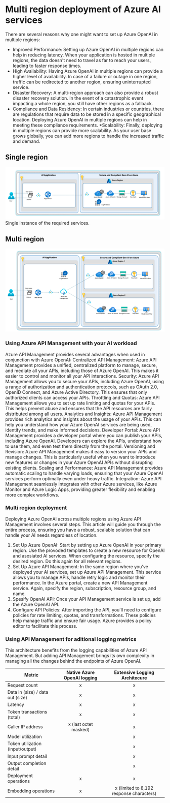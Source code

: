 # Multi region deployment of Azure AI services

There are several reasons why one might want to set up Azure OpenAI in multiple regions:

* Improved Performance: Setting up Azure OpenAI in multiple regions can help in reducing latency. When your application is hosted in multiple regions, the data doesn't need to travel as far to reach your users, leading to faster response times.
* High Availability: Having Azure OpenAI in multiple regions can provide a higher level of availability. In case of a failure or outage in one region, traffic can be redirected to another region, ensuring uninterrupted service.
* Disaster Recovery: A multi-region approach can also provide a robust disaster recovery solution. In the event of a catastrophic event impacting a whole region, you still have other regions as a fallback.
* Compliance and Data Residency: In certain industries or countries, there are regulations that require data to be stored in a specific geographical location. Deploying Azure OpenAI in multiple regions can help in meeting these compliance requirements.
*Scalability: Finally, deploying in multiple regions can provide more scalability. As your user base grows globally, you can add more regions to handle the increased traffic and demand.

## Single region

![Single region](./aoai_single_region.svg)
Single instance of the required services.

## Multi region

![Multi region](./aoai_multi_region.svg)

### Using Azure API Management with your AI workload

Azure API Management provides several advantages when used in conjunction with Azure OpenAI:
Centralized API Management: Azure API Management provides a unified, centralized platform to manage, secure, and mediate all your APIs, including those of Azure OpenAI. This makes it easier to control and monitor all your API interactions.
Security: Azure API Management allows you to secure your APIs, including Azure OpenAI, using a range of authorization and authentication protocols, such as OAuth 2.0, OpenID Connect, and Azure Active Directory. This ensures that only authorized clients can access your APIs.
Throttling and Quotas: Azure API Management allows you to set up rate limiting and quotas for your APIs. This helps prevent abuse and ensures that the API resources are fairly distributed among all users.
Analytics and Insights: Azure API Management provides rich analytics and insights about the usage of your APIs. This can help you understand how your Azure OpenAI services are being used, identify trends, and make informed decisions.
Developer Portal: Azure API Management provides a developer portal where you can publish your APIs, including Azure OpenAI. Developers can explore the APIs, understand how to use them, and even test them directly from the portal.
Versioning and Revision: Azure API Management makes it easy to version your APIs and manage changes. This is particularly useful when you want to introduce new features or changes in your Azure OpenAI APIs without disrupting existing clients.
Scaling and Performance: Azure API Management provides automatic scaling to handle varying loads, ensuring that your Azure OpenAI services perform optimally even under heavy traffic.
Integration: Azure API Management seamlessly integrates with other Azure services, like Azure Monitor and Azure Logic Apps, providing greater flexibility and enabling more complex workflows.

### Multi region deployment

Deploying Azure OpenAI across multiple regions using Azure API Management involves several steps. This article will guide you through the entire process, ensuring you have a robust, scalable solution that can handle your AI needs regardless of location.

1. Set Up Azure OpenAI:
Start by setting up Azure OpenAI in your primary region. Use the provoded templates to create a new resource for OpenAI and asosiated AI services. When configuring the resource, specify the desired region. Do this again for all relevant regions.
2. Set Up Azure API Management:
In the same region where you've deployed your AI services, set up Azure API Management. This service allows you to manage APIs, handle retry logic and monitor their performance. In the Azure portal, create a new API Management service. Again, specify the region, subscription, resource group, and name.
3. Spesify OpenAI API:
Once your API Management service is set up, add the Azure OpenAI API.
4. Configure API Policies:
After importing the API, you'll need to configure policies for rate limiting, quotas, and transformations. These policies help manage traffic and ensure fair usage. Azure provides a policy editor to facilitate this process.

### Using API Management for aditional logging metrics

This architecture benefits from the logging capabilities of Azure API Management. But adding API Management brings its own complexity in managing all the changes behind the endpoints of Azure OpenAI.

| Metric        | Native Azure OpenAI logging   | Extensive Logging Architecure|
| ------------- |:-------------:| :---------------------:|
|Request count|x|x|
|Data in (size) / data out (size)|x|x|
|Latency    |x|x|
|Token transactions (total)|x|x|
|Caller IP address  |x (last octet masked)|x|
|Model utilization|  |x|
|Token utilization (input/output)||x|
|Input prompt detail||x|
|Output completion detail||x|
|Deployment operations|x|x|
|Embedding operations|x|x (limited to 8,192 response characters)|
